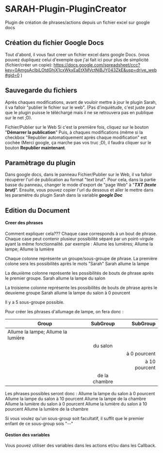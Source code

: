 SARAH-Plugin-PluginCreator
==========================

Plugin de création de phrases/actions depuis un fichier excel sur google docs


## Création du fichier Google Docs

Tout d'abord, il vous faut creer un fichier excel dans google Docs.
(vous pouvez dupliquez celui d'exemple que j'ai fait ici pour plus de simplicité (fichier/créer un copie): 
https://docs.google.com/spreadsheet/ccc?key=0AmgsAcIbiLOtdGhjX1cxWkxEaEtXMVctNjBJY043ZkE&usp=drive_web#gid=0
)

## Sauvegarde du fichiers

Après chaques modifications, avant de vouloir mettre à jour le plugin Sarah, il va falloir "publier le fichier sur le web". (Pas d'inquiétude, c'est juste pour que le plugin puisse le téléchargé mais il ne se retrouvera pas en publique sur le net ;D).

 Fichier/Publier sur le Web
Si c'est la première fois, cliquez sur le bouton "**Démarrer la publication**"
Puis, à chaques modifications (même si la checkbox "Republier automatiquement après chaque modification" est cochée (Merci google, ça marche pas vos truc ;D), il faudra cliquer sur le bouton **Republier maintenant**.

## Paramètrage du plugin
Dans google docs, dans le panneau Fichier/Publier sur le Web, il va falloir récupérer l'url de publication au format "text brut". Pour cela, dans la partie basse du panneau, changer le mode d'export de "page Web" à "***TXT (texte brut)***".
Ensuite, vous pouvez copier l'url du dessous et aller le mettre dans les paramètre du plugin Sarah dans la variable ***google Doc***

## Edition du Document

#### Creer des phrases
Comment expliquer cela???
Chaque case corresponds à un bout de phrase.
Chaque case peut contenir plusieur possibilité séparé par un point-virgule ayant la même fonctionnalité.
par exemple : 
 Allume les lumières; Allume la lampe; Allume la lumière

Chaque colonne représente un groupe/sous-groupe de phrase.
La première colone sera les possibilités après le mots "Sarah"
 Sarah allume la lampe

La deuxième colonne représente les possibilités de bouts de phrase après le premier groupe.
 Sarah allume la lampe du salon

La troisieme colonne représente les possibilités de bouts de phrase après le deuxieme groupe
 Sarah allume la lampe du salon à 0 pourcent

Il y a 5 sous-groupe possible.

Pour créer les phrases d'allumage de lampe, on fera donc : 

| Group         | SubGroup      | SubGroup  |
| ------------- |:-------------:| -----:|
| Allume la lampe; Allume la lumière      |  |  |
| | du salon |  |
| |  | à 0 pourcent  |
| |  | à 10 pourcent  |
| | de la chambre |  |

Les phrases possibles seront donc : 
 Allume la lampe du salon à 0 pourcent
 Allume la lampe du salon à 10 pourcent
 Allume la lampe de la chambre
 Allume la lumière du salon à 0 pourcent
 Allume la lumière du salon à 10 pourcent
 Allume la lumière de la chambre
 
Si vous voulez qu'un sous-group soit facultatif, il suffit que le premier enfant de ce sous-group sois "--"
 
 

#### Gestion des variables
Vous pouvez utiliser des variables dans les actions et/ou dans les Callback.
